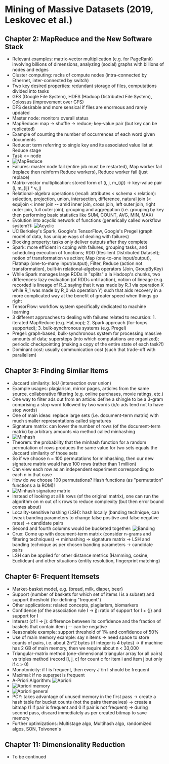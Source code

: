 # Mining of Massive Datasets (2019, Leskovec et al.)

## Chapter 2: MapReduce and the New Software Stack
* Relevant examples: matrix-vector multiplication (e.g. for PageRank) involving billions of dimensions, analyzing (social) graphs with billions of nodes and edges
* Cluster computing: racks of compute nodes (intra-connected by Ethernet, inter-connected by switch)
* Two key desired properties: redundant storage of files, computations divided into tasks
* GFS (Google File System), HDFS (Hadoop Distributed File System), Colossus (improvement over GFS)
* DFS desirable and more sensical if files are enormous and rarely updated
* Master node: monitors overall status
* MapReduce: map -> shuffle -> reduce; key-value pair (but key can be replicated)
* Example of counting the number of occurrences of each word given documents
* Reducer: term referring to single key and its associated value list at Reduce stage
* Task <= node
* ![MapReduce](/images/mmds_mapreduce.png)
* Failures: master node fail (entire job must be restarted), Map worker fail (replace then reinform Reduce workers), Reduce worker fail (just replace)
* Matrix-vector multiplication: stored form of (i, j, m_{ij}) -> key-value pair (i, m_{ij} * v_j)
* Relational-algebra operations (recall: attributes < schema < relation): selection, projection, union, intersection, difference, natural join (< equijoin < inner join -- amid inner join, cross join, left outer join, right outer join, full outer join), grouping and aggregation (i.e. grouping by key then performing basic statistics like SUM, COUNT, AVG, MIN, MAX)
* Evolution into acyclic network of functions (generically called workflow system?): ![Acyclic](/images/mmds_acyclic.png)
* UC Berkeley's Spark, Google's TensorFlow, Google's Pregel (graph model of data, has unique ways of dealing with failures)
* Blocking property: tasks only deliver outputs after they complete
* Spark: more efficient in coping with failures, grouping tasks, and scheduling execution of functions; RDD (Resilient Distributed Dataset); notion of transformation vs action; Map (one-to-one input/output), Flatmap (one-to-many input/output), Filter, Reduce (action not transformation), built-in relational-algebra operators (Join, GroupByKey)
* While Spark manages large RDDs in "splits" a la Hadoop's chunks, two differences: lazy evaluation (of RDDs until action), notion of lineage (e.g. recorded is lineage of R_2 saying that it was made by R_1 via operation X while R_1 was made by R_0 via operation Y) such that aids recovery in a more complicated way at the benefit of greater speed when things go right
* TensorFlow: workflow system specifically dedicated to machine learning
* 3 different approaches to dealing with failures related to recursion: 1. iterated MapReduce (e.g. HaLoop); 2. Spark approach (for-loops supported); 3. bulk-synchronous systems (e.g. Pregel)
* Pregel: graph-based, bulk-synchronous system for processing massive amounts of data; supersteps (into which computations are organized); periodic checkpointing (making a copy of the entire state of each task?!)
* Dominant cost: usually communication cost (such that trade-off with parallelism)

## Chapter 3: Finding Similar Items
* Jaccard similarity: IoU (intersection over union)
* Example usages: plagiarism, mirror pages, articles from the same source, collaborative filtering (e.g. online purchases, movie ratings, etc.)
* One way to filter ads out from an article: define a shingle to be a 3-gram comprising a stop word followed by two words (b/c ads tend not to have stop words)
* One of main ideas: replace large sets (i.e. document-term matrix) with much smaller representations called signatures
* Signature matrix: can lower the number of rows (of the document-term matrix) by arbitrary amounts via method called minhashing
* ![Minhash](/images/mmds_minhash.png)
* Theorem: the probability that the minhash function for a random permutation of rows produces the same value for two sets equals the Jaccard similarity of those sets
* So if we choose n = 100 permutations for minhashing, then our new signature matrix would have 100 rows (rather than 1 million)
* Can view each row as an independent experiment corresponding to each n in that case
* How do we choose 100 permutations? Hash functions (as "permutation" functions a la ROM)!
* ![Minhash signature matrix](/images/mmds_minhashmat.png)
* Instead of looking at all k rows (of the original matrix), one can run the algorithm on m out of k rows to reduce complexity (but then error bound comes about)
* Locality-sensitive hashing (LSH): hash locally (banding technique, can tweak banding parameters to change false positive and false negative rates) -> candidate pairs
* Second and fourth columns would be bucketed together: ![Banding](/images/mmds_banding.png)
* Crux: Come up with document-term matrix (consider n-grams and filtering techniques) -> minhashing -> signature matrix -> LSH and banding technique as per chosen banding parameters -> candidate pairs
* LSH can be applied for other distance metrics (Hamming, cosine, Euclidean) and other situations (entity resolution, fingerprint matching)

## Chapter 6: Frequent Itemsets
* Market-basket model, e.g. {bread, milk, diaper, beer}
* Support (number of baskets for which set of items I is a subset) and support threshold (for defining "frequent")
* Other applications: related concepts, plagiarism, biomarkers
* Confidence (of the association rule I -> j): ratio of support for I + {j} and support for I
* Interest (of I -> j): difference between its confidence and the fraction of baskets that contain item j -- can be negative
* Reasonable example: support threshold of 1% and confidence of 50%
* Use of main memory example: say n items -> need space to store counts of pairs, i.e. about 2n^2 bytes (if integer is 4 bytes) -> if machine has 2 GB of main memory, then we require about n < 33,000
* Triangular-matrix method (one-dimensional triangular array for all pairs) vs triples method (record [i, j, c] for count c for item i and item j but only if c > 0)
* Monotonicity: if I is frequent, then every J \in I should be frequent
* Maximal: if no superset is frequent
* A-Priori Algorithm: ![Apriori](/images/mmds_apriori.png)
* ![Apriori memory](/images/mmds_apmemory.png)
* ![Apriori general](/images/mmds_apgeneral.png)
* PCY: takes advantage of unused memory in the first pass -> create a hash table for bucket counts (not the pairs themselves) -> create a bitmap (1 if pair is frequent and 0 if pair is not frequent) -> during second pass, discard immediately as per created bitmap to save memory
* Further optimizations: Multistage algo, Multihash algo, randomized algos, SON, Toivonen's

## Chapter 11: Dimensionality Reduction
* To be continued